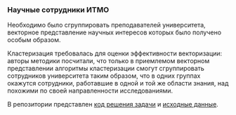 
### Научные сотрудники ИТМО

Необходимо было сгруппировать преподавателей университета, векторное представление 
научных интересов которых было получено особым образом. 

Кластеризация требовалась для оценки эффективности векторизации: авторы методики посчитали, 
что только в приемлемом векторном представлении алгоритмы кластеризации смогут сгруппировать 
сотрудников университета таким образом, что в одних группах окажутся сотрудники, работавшие 
в одной и той же области знания, над похожими по своей направленности исследованиями. 

В репозитории представлен [код решения задачи](../examples/local/itmo_authors.py) 
и [исходные данные](../examples/data/itmo-authors.csv).
